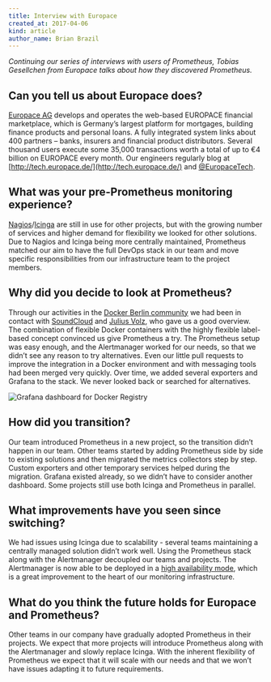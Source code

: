 ```yaml
---
title: Interview with Europace
created_at: 2017-04-06
kind: article
author_name: Brian Brazil
---
```


*Continuing our series of interviews with users of Prometheus, Tobias Gesellchen from
Europace talks about how they discovered Prometheus.*


## Can you tell us about Europace does?

[Europace AG](https://www.europace.de/) develops and operates the web-based
EUROPACE financial marketplace, which is Germany’s largest platform for
mortgages, building finance products and personal loans. A fully integrated
system links about 400 partners – banks, insurers and financial product
distributors. Several thousand users execute some 35,000 transactions worth a
total of up to €4 billion on EUROPACE every month.  Our engineers regularly
blog at [http://tech.europace.de/](http://tech.europace.de/) and
[@EuropaceTech](https://twitter.com/europacetech).

## What was your pre-Prometheus monitoring experience?

[Nagios](https://www.nagios.org/)/[Icinga](https://www.icinga.com/) are still
in use for other projects, but with the growing number of services and higher
demand for flexibility we looked for other solutions. Due to Nagios and Icinga
being more centrally maintained, Prometheus matched our aim to have the full
DevOps stack in our team and move specific responsibilities from our
infrastructure team to the project members.

## Why did you decide to look at Prometheus?

Through our activities in the [Docker Berlin
community](https://www.meetup.com/Docker-Berlin/) we had been in contact with
[SoundCloud](https://soundcloud.com/) and [Julius
Volz](https://twitter.com/juliusvolz), who gave us a good overview. The
combination of flexible Docker containers with the highly flexible label-based
concept convinced us give Prometheus a try.  The Prometheus setup was easy
enough, and the Alertmanager worked for our needs, so that we didn’t see any
reason to try alternatives. Even our little pull requests to improve the
integration in a Docker environment and with messaging tools had been merged
very quickly.  Over time, we added several exporters and Grafana to the stack.
We never looked back or searched for alternatives.

![Grafana dashboard for Docker Registry](/assets/blog/2017-04-06/europace_grafana_1.png)

## How did you transition?

Our team introduced Prometheus in a new project, so the transition didn’t
happen in our team. Other teams started by adding Prometheus side by side to
existing solutions and then migrated the metrics collectors step by step.
Custom exporters and other temporary services helped during the migration.
Grafana existed already, so we didn’t have to consider another dashboard. Some
projects still use both Icinga and Prometheus in parallel.

## What improvements have you seen since switching?

We had issues using Icinga due to scalability - several teams maintaining a
centrally managed solution didn’t work well. Using the Prometheus stack along
with the Alertmanager decoupled our teams and projects.  The Alertmanager is
now able to be deployed in a [high availability
mode](https://github.com/prometheus/alertmanager#high-availability), which is a
great improvement to the heart of our monitoring infrastructure.

## What do you think the future holds for Europace and Prometheus?

Other teams in our company have gradually adopted Prometheus in their projects.
We expect that more projects will introduce Prometheus along with the
Alertmanager and slowly replace Icinga. With the inherent flexibility of
Prometheus we expect that it will scale with our needs and that we won’t have
issues adapting it to future requirements.

